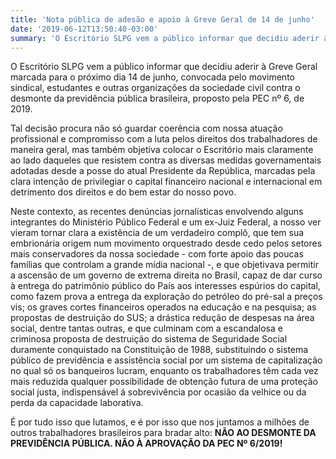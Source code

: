 ```yaml
---
title: 'Nota pública de adesão e apoio à Greve Geral de 14 de junho'
date: '2019-06-12T13:50:40-03:00'
summary: 'O Escritório SLPG vem a público informar que decidiu aderir à Greve Geral marcada para o próximo dia 14 de junho, convocada pelo movimento sindical, estudantes e outras organizações da sociedade civil contra o desmonte da previdência pública brasileira, proposto pela PEC nº 6, de 2019.'
---
```


O Escritório SLPG vem a público informar que decidiu aderir à Greve Geral marcada para o próximo dia 14 de junho, convocada pelo movimento sindical, estudantes e outras organizações da sociedade civil contra o desmonte da previdência pública brasileira, proposto pela PEC nº 6, de 2019.

Tal decisão procura não só guardar coerência com nossa atuação profissional e compromisso com a luta pelos direitos dos trabalhadores de maneira geral, mas também objetiva colocar o Escritório mais claramente ao lado daqueles que resistem contra as diversas medidas governamentais adotadas desde a posse do atual Presidente da República, marcadas pela clara intenção de privilegiar o capital financeiro nacional e internacional em detrimento dos direitos e do bem estar do nosso povo.

Neste contexto, as recentes denúncias jornalísticas envolvendo alguns integrantes do Ministério Público Federal e um ex-Juiz Federal, a nosso ver vieram tornar clara a existência de um verdadeiro complô, que tem sua embrionária origem num movimento orquestrado desde cedo pelos setores mais conservadores da nossa sociedade - com forte apoio das poucas famílias que controlam a grande mídia nacional -, e que objetivava permitir a ascensão de um governo de extrema direita no Brasil, capaz de dar curso à entrega do patrimônio público do País aos interesses espúrios do capital, como fazem prova a entrega da exploração do petróleo do pré-sal a preços vis; os graves cortes financeiros operados na educação e na pesquisa; as propostas de destruição do SUS; a drástica redução de despesas na área social, dentre tantas outras, e que culminam com a escandalosa e criminosa proposta de destruição do sistema de Seguridade Social duramente conquistado na Constituição de 1988, substituindo o sistema público de previdência e assistência social por um sistema de capitalização no qual só os banqueiros lucram, enquanto os trabalhadores têm cada vez mais reduzida qualquer possibilidade de obtenção futura de uma proteção social justa, indispensável á sobrevivência por ocasião da velhice ou da perda da capacidade laborativa.

É por tudo isso que lutamos, e é por isso que nos juntamos a milhões de outros trabalhadores brasileiros para bradar alto: **NÃO AO DESMONTE DA PREVIDÊNCIA PÚBLICA. NÃO À APROVAÇÃO DA PEC Nº 6/2019!**
